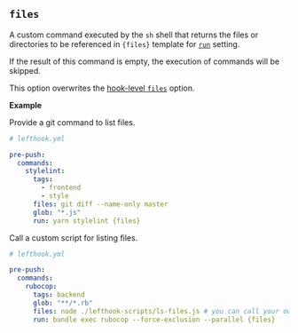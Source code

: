 ## `files`

A custom command executed by the `sh` shell that returns the files or directories to be referenced in `{files}` template for [`run`](./run.md) setting.

If the result of this command is empty, the execution of commands will be skipped.

This option overwrites the [hook-level `files`](./files-global.md) option.

**Example**

Provide a git command to list files.

```yml
# lefthook.yml

pre-push:
  commands:
    stylelint:
      tags:
        - frontend
        - style
      files: git diff --name-only master
      glob: "*.js"
      run: yarn stylelint {files}
```

Call a custom script for listing files.

```yml
# lefthook.yml

pre-push:
  commands:
    rubocop:
      tags: backend
      glob: "**/*.rb"
      files: node ./lefthook-scripts/ls-files.js # you can call your own scripts
      run: bundle exec rubocop --force-exclusion --parallel {files}
```
